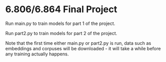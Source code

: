 # 6.806/6.864 Final Project

Run main.py to train models for part 1 of the project.

Run part2.py to train models for part 2 of the project.

Note that the first time either main.py or part2.py is run, data such as embeddings and corpuses will be downloaded - it will take a while before any training actually happens.
